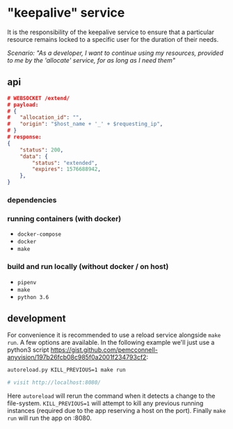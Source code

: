 # "keepalive" service

It is the responsibility of the keepalive service to ensure that a particular resource remains locked to a specific user for the duration of their needs.

*Scenario: "As a developer, I want to continue using my resources, provided to me by the 'allocate' service, for as long as I need them"*

## api

```json
# WEBSOCKET /extend/
# payload:
# {
#   "allocation_id": "",
#   "origin": "$host_name + '_' + $requesting_ip",
# }
# response:
{
    "status": 200,
    "data": {
        "status": "extended",
        "expires": 1576688942,
    },
}
```

### dependencies

### running containers (with docker)

 - `docker-compose`
 - `docker`
 - `make`

### build and run locally (without docker / on host)

 - `pipenv`
 - `make`
 - `python 3.6`

development
-----------

For convenience it is recommended to use a reload service alongside `make run`. A few options are available. In the following example we'll just use a python3 script https://gist.github.com/pemcconnell-anyvision/197b26fcb08c985f0a2001f234793cf2:

```sh
autoreload.py KILL_PREVIOUS=1 make run

# visit http://localhost:8080/
```

Here `autoreload` will rerun the command when it detects a change to the
file-system. `KILL_PREVIOUS=1` will attempt to kill any previous running
instances (required due to the app reserving a host on the port). Finally
`make run` will run the app on :8080.